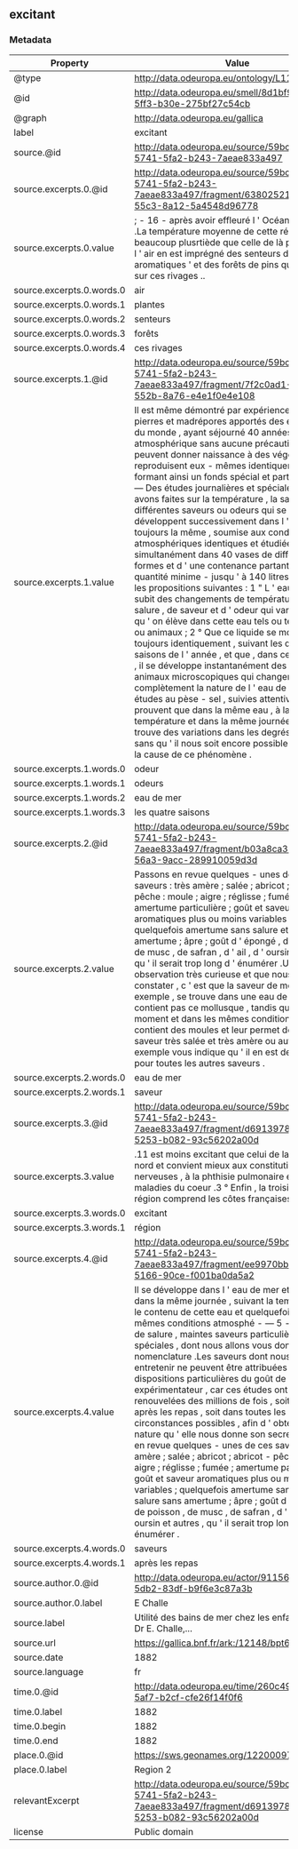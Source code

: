 ## excitant

### Metadata

| Property | Value |
| -------- | ----- |
| @type | http://data.odeuropa.eu/ontology/L11_Smell |
| @id | http://data.odeuropa.eu/smell/8d1bf909-8801-5ff3-b30e-275bf27c54cb |
| @graph | http://data.odeuropa.eu/gallica |
| label | excitant |
| source.@id | http://data.odeuropa.eu/source/59bc3026-5741-5fa2-b243-7aeae833a497 |
| source.excerpts.0.@id | http://data.odeuropa.eu/source/59bc3026-5741-5fa2-b243-7aeae833a497/fragment/63802521-d9d6-55c3-8a12-5a4548d96778 |
| source.excerpts.0.value | ; - 16 - après avoir effleuré l ' Océan Atlantique .La température moyenne de cette régiou est beaucoup plusrtiède que celle de là précédente ; l ' air en est imprégné des senteurs des plantes aromatiques ' et des forêts de pins qui abondent sur ces rivages .. |
| source.excerpts.0.words.0 | air |
| source.excerpts.0.words.1 | plantes |
| source.excerpts.0.words.2 | senteurs |
| source.excerpts.0.words.3 | forêts |
| source.excerpts.0.words.4 | ces rivages |
| source.excerpts.1.@id | http://data.odeuropa.eu/source/59bc3026-5741-5fa2-b243-7aeae833a497/fragment/7f2c0ad1-603e-552b-8a76-e4e1f0e4e108 |
| source.excerpts.1.value | Il est même démontré par expérience que des pierres et madrépores apportés des extrémités du monde , ayant séjourné 40 années dans l ' air atmosphérique sans aucune précaution , peuvent donner naissance à des végétaux qui se reproduisent eux - mêmes identiquement , formant ainsi un fonds spécial et particulier .— 4 — Des études journalières et spéciales que nous avons faites sur la température , la salure , les différentes saveurs ou odeurs qui se développent successivement dans l ' eau de mer toujours la même , soumise aux conditions atmosphériques identiques et étudiée simultanément dans 40 vases de différentes formes et d ' une contenance partant d ' une quantité minime - jusqu ' à 140 litres , il résulte les propositions suivantes : 1 " L ' eau de mer subit des changements de température , de salure , de saveur et d ' odeur qui varient selon qu ' on élève dans cette eau tels ou tels végétaux ou animaux ; 2 ° Que ce liquide se modifie toujours identiquement , suivant les quatre saisons de l ' année , et que , dans ces moments , il se développe instantanément des végétaux et animaux microscopiques qui changent complètement la nature de l ' eau de mer .Les études au pèse - sel , suivies attentivement , prouvent que dans la même eau , à la même température et dans la même journée , l ' on trouve des variations dans les degrés de salure , sans qu ' il nous soit encore possible d ' indiquer la cause de ce phénomène . |
| source.excerpts.1.words.0 | odeur |
| source.excerpts.1.words.1 | odeurs |
| source.excerpts.1.words.2 | eau de mer |
| source.excerpts.1.words.3 | les quatre saisons |
| source.excerpts.2.@id | http://data.odeuropa.eu/source/59bc3026-5741-5fa2-b243-7aeae833a497/fragment/b03a8ca3-c3ec-56a3-9acc-289910059d3d |
| source.excerpts.2.value | Passons en revue quelques - unes de ces saveurs : très amère ; salée ; abricot ; abricot - pêche : moule ; aigre ; réglisse ; fumée ; amertume particulière ; goût et saveur aromatiques plus ou moins variables ; quelquefois amertume sans salure et salure sans amertume ; âpre ; goût d ' épongé , de poisson , de musc , de safran , d ' ail , d ' oursin et autres , qu ' il serait trop long d ' énumérer .Une observation très curieuse et que nous tenons à constater , c ' est que la saveur de moule , par exemple , se trouve dans une eau de mer qui ne contient pas ce mollusque , tandis qu ' au même moment et dans les mêmes conditions , celle qui contient des moules et leur permet de vivre , a la saveur très salée et très amère ou autres .Cet exemple vous indique qu ' il en est de même pour toutes les autres saveurs . |
| source.excerpts.2.words.0 | eau de mer |
| source.excerpts.2.words.1 | saveur |
| source.excerpts.3.@id | http://data.odeuropa.eu/source/59bc3026-5741-5fa2-b243-7aeae833a497/fragment/d6913978-36e5-5253-b082-93c56202a00d |
| source.excerpts.3.value | .11 est moins excitant que celui de la région du : nord et convient mieux aux constitutions nerveuses , à la phthisie pulmonaire et aux maladies du coeur .3 ° Enfin , la troisième , région comprend les côtes françaises . |
| source.excerpts.3.words.0 | excitant |
| source.excerpts.3.words.1 | région |
| source.excerpts.4.@id | http://data.odeuropa.eu/source/59bc3026-5741-5fa2-b243-7aeae833a497/fragment/ee9970bb-39a3-5166-90ce-f001ba0da5a2 |
| source.excerpts.4.value | Il se développe dans l ' eau de mer et souvent dans la même journée , suivant la température , le contenu de cette eau et quelquefois dans les mêmes conditions atmosphé - — 5 - riques ou de salure , maintes saveurs particulières et spéciales , dont nous allons vous donner la nomenclature .Les saveurs dont nous allons vous entretenir ne peuvent être attribuées aux dispositions particulières du goût de l ' expérimentateur , car ces études ont été renouvelées des millions de fois , soit à jeun , soit après les repas , soit dans toutes les circonstances possibles , afin d ' obtenir de la nature qu ' elle nous donne son secret .Passons en revue quelques - unes de ces saveurs : très amère ; salée ; abricot ; abricot - pêche : moule ; aigre ; réglisse ; fumée ; amertume particulière ; goût et saveur aromatiques plus ou moins variables ; quelquefois amertume sans salure et salure sans amertume ; âpre ; goût d ' épongé , de poisson , de musc , de safran , d ' ail , d ' oursin et autres , qu ' il serait trop long d ' énumérer . |
| source.excerpts.4.words.0 | saveurs |
| source.excerpts.4.words.1 | après les repas |
| source.author.0.@id | http://data.odeuropa.eu/actor/91156fcc-3aa0-5db2-83df-b9f6e3c87a3b |
| source.author.0.label | E  Challe |
| source.label | Utilité des bains de mer chez les enfants, par le Dr E. Challe,... |
| source.url | https://gallica.bnf.fr/ark:/12148/bpt6k5853746n |
| source.date | 1882 |
| source.language | fr |
| time.0.@id | http://data.odeuropa.eu/time/260c497d-a092-5af7-b2cf-cfe26f14f0f6 |
| time.0.label | 1882 |
| time.0.begin | 1882 |
| time.0.end | 1882 |
| place.0.@id | https://sws.geonames.org/12200097/ |
| place.0.label | Region 2 |
| relevantExcerpt | http://data.odeuropa.eu/source/59bc3026-5741-5fa2-b243-7aeae833a497/fragment/d6913978-36e5-5253-b082-93c56202a00d |
| license | Public domain |
